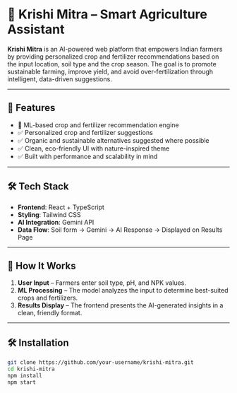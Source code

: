 # 🌾 Krishi Mitra – Smart Agriculture Assistant

**Krishi Mitra** is an AI-powered web platform that empowers Indian farmers by providing personalized crop and fertilizer recommendations based on the input location, soil type and the crop season. The goal is to promote sustainable farming, improve yield, and avoid over-fertilization through intelligent, data-driven suggestions.

---

## 🚀 Features
- 🧠 ML-based crop and fertilizer recommendation engine
- ✅ Personalized crop and fertilizer suggestions
- ✅ Organic and sustainable alternatives suggested where possible
- ✅ Clean, eco-friendly UI with nature-inspired theme
- ✅ Built with performance and scalability in mind

---

## 🛠 Tech Stack

- **Frontend**: React + TypeScript  
- **Styling**: Tailwind CSS  
- **AI Integration**: Gemini API  
- **Data Flow**: Soil form → Gemini → AI Response → Displayed on Results Page

---
## 🚀 How It Works


1. **User Input** – Farmers enter soil type, pH, and NPK values.
2. **ML Processing** – The model analyzes the input to determine best-suited crops and fertilizers.
3. **Results Display** – The frontend presents the AI-generated insights in a clean, friendly format.

---

## 🛠️ Installation

```bash
git clone https://github.com/your-username/krishi-mitra.git
cd krishi-mitra
npm install
npm start

